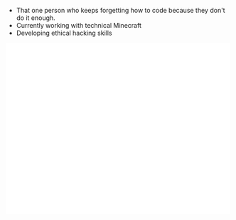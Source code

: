 * That one person who keeps forgetting how to code because they don't do it enough.
* Currently working with technical Minecraft
* Developing ethical hacking skills

![Metrics](/github-metrics.svg)

<!---
Virusnest/Virusnest is a ✨ special ✨ repository because its `README.md` (this file) appears on your GitHub profile.
You can click the Preview link to take a look at your changes.
--->
